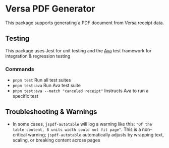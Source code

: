 # Versa PDF Generator

This package supports generating a PDF document from Versa receipt data.

## Testing

This package uses Jest for unit testing and the [Ava](https://github.com/avajs/ava) test framework for integration & regression testing

### Commands

- `pnpm test` Run all test suites
- `pnpm test:ava` Run Ava test suite
- `pnpm test:ava --match "canceled receipt"` Instructs Ava to run a specific test

## Troubleshooting & Warnings

- In some cases, `jspdf-autotable` will log a warning like this: `"Of the table content, 8 units width could not fit page"`. This is a non-critical warning; `jspdf-autotable` automatically adjusts by wrapping text, scaling, or breaking content across pages
